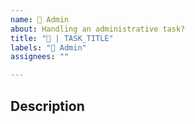 ```yaml
---
name: 💼 Admin
about: Handling an administrative task?
title: "💼 | TASK_TITLE"
labels: "💼 Admin"
assignees: ""

---
```


## Description
<!--describe the task here -->

<!--TODO-->
<!--Assign the issue to the DRI, if applicable-->
